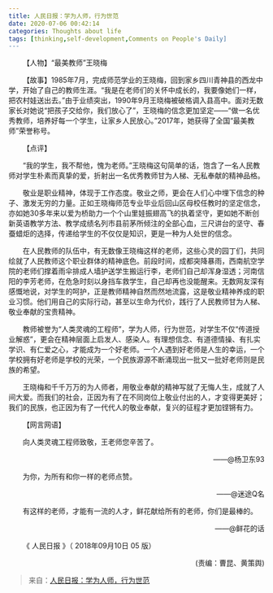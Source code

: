 ```yaml
---
title: 人民日报：学为人师，行为世范
date: 2020-07-06 00:42:14
categories: Thoughts about life
tags: [thinking,self-development,Comments on People's Daily]
---
```


&emsp;&emsp;【人物】“最美教师”王晓梅

&emsp;&emsp;【故事】1985年7月，完成师范学业的王晓梅，回到家乡四川青神县的西龙中学，开始了自己的教师生涯。“我是在老师们的关怀中成长的，我要像她们一样，把农村娃送出去。”由于业绩突出，1990年9月王晓梅被破格调入县高中。面对无数家长对她说“把孩子交给你，我们放心了”，王晓梅的信念更加坚定——“做一名优秀教师，培养好每一个学生，让家乡人民放心。”2017年，她获得了全国“最美教师”荣誉称号。

<!--more-->

&emsp;&emsp;【点评】

&emsp;&emsp;“我的学生，我不帮他，愧为老师。”王晓梅这句简单的话，饱含了一名人民教师对学生朴素而真挚的爱，折射出一名优秀教师甘为人梯、无私奉献的精神品格。

&emsp;&emsp;敬业是职业精神，体现于工作态度。敬业之师，更会在人们心中埋下信念的种子、激发无穷的力量。正如王晓梅师范专业毕业后回山区母校任教时的坚定信念，亦如她30多年来以爱为桥助力一个个山里娃振翅高飞的执着坚守，更如她不断创新英语教学方法、教学成绩名列市县前茅所倾注的全部心血，三尺讲台的坚守、春蚕蜡炬的选择，传递给学生的不仅仅是知识，更是一种为人处世的信念。

&emsp;&emsp;在人民教师的队伍中，有无数像王晓梅这样的老师，这些心灵的园丁们，共同绘就了人民教师这个职业群体的精神底色。前段时间，成都突降暴雨，西南航空学院的老师们撑着雨伞排成人墙护送学生搬运行李，老师们自己却浑身湿透；河南信阳的李芳老师，在危急时刻以身挡车救学生，自己却再也没能醒来。无数网友深有感慨地说，对学生的呵护，正是教师精神自然而然地流露，这是敬业精神养成的职业习惯。他们用自己的实际行动，甚至以生命为代价，践行了人民教师甘为人梯、敬业奉献的宝贵精神。

&emsp;&emsp;教师被誉为“人类灵魂的工程师”，学为人师，行为世范，对学生不仅“传道授业解惑”，更会在精神层面上启发人、感染人。有理想信念、有道德情操、有扎实学识、有仁爱之心，才能成为一个好老师。一个人遇到好老师是人生的幸运，一个学校拥有好老师是学校的光荣，一个民族源源不断涌现出一批又一批好老师则是民族的希望。

&emsp;&emsp;王晓梅和千千万万的为人师者，用敬业奉献的精神写就了无悔人生，成就了人间大爱。而我们的社会，正因为有了在不同岗位上敬业付出的人，才变得更美好；我们的民族，也正因为有了一代代人的敬业奉献，复兴的征程才更加铿锵有力。

&emsp;&emsp;【网言网语】

&emsp;&emsp;向人类灵魂工程师致敬，王老师您辛苦了。
<p align="right">——@杨卫东93 </p>

&emsp;&emsp;为你，为所有和你一样的老师点赞。
<p align="right">——@迷途Q名 </p>

&emsp;&emsp;有这样的老师，才能有一流的人才，鲜花献给所有的老师，你们是最棒的。
<p align="right">——@鲜花的话 </p>


&emsp;&emsp;《 人民日报 》（ 2018年09月10日 05 版）

<p align="right">(责编：曹昆、黄策舆) </p>

> 来自：[人民日报：学为人师，行为世范](http://opinion.people.com.cn/n1/2018/0910/c1003-30281939.html)
